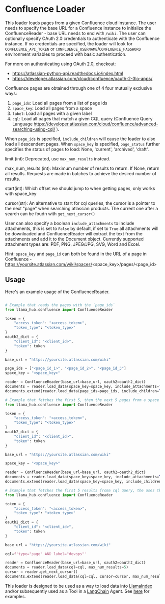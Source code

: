 # Confluence Loader

This loader loads pages from a given Confluence cloud instance. The user needs to specify the base URL for a Confluence 
instance to initialize the ConfluenceReader - base URL needs to end with `/wiki`. The user can optionally specify 
OAuth 2.0 credentials to authenticate with the Confluence instance. If no credentials are specified, the loader will
look for `CONFLUENCE_API_TOKEN` or `CONFLUENCE_USERNAME`/`CONFLUENCE_PASSWORD` environment variables to proceed with basic authentication.

For more on authenticating using OAuth 2.0, checkout:
- https://atlassian-python-api.readthedocs.io/index.html
- https://developer.atlassian.com/cloud/confluence/oauth-2-3lo-apps/

Confluence pages are obtained through one of 4 four mutually exclusive ways:

1. `page_ids`: Load all pages from a list of page ids
2. `space_key`: Load all pages from a space
3. `label`: Load all pages with a given label
4. `cql`: Load all pages that match a given CQL query (Confluence Query Language https://developer.atlassian.com/cloud/confluence/advanced-searching-using-cql/ ).

When `page_ids` is specified, `include_children` will cause the loader to also load all descendent pages.
When `space_key` is specified, `page_status` further specifies the status of pages to load: None, 'current', 'archived', 'draft'.

limit (int): Deprecated, use `max_num_results` instead.

max_num_results (int): Maximum number of results to return.  If None, return all results.  Requests are made in batches to achieve the desired number of results.

start(int): Which offset we should jump to when getting pages, only works with space_key

cursor(str): An alternative to start for cql queries, the cursor is a pointer to the next "page" when searching atlassian products. The current one after a search can be foudn with `get_next_cursor()`

User can also specify a boolean `include_attachments` to 
include attachments, this is set to `False` by default, if set to `True` all attachments will be downloaded and 
ConfluenceReader will extract the text from the attachments and add it to the Document object.
Currently supported attachment types are: PDF, PNG, JPEG/JPG, SVG, Word and Excel. 

Hint: `space_key` and `page_id` can both be found in the URL of a page in Confluence - https://yoursite.atlassian.com/wiki/spaces/<space_key>/pages/<page_id>

## Usage

Here's an example usage of the ConfluenceReader.

```python

# Example that reads the pages with the `page_ids`
from llama_hub.confluence import ConfluenceReader

token = {
    "access_token": "<access_token>",
    "token_type": "<token_type>"
}
oauth2_dict = {
    "client_id": "<client_id>",
    "token": token
}

base_url = "https://yoursite.atlassian.com/wiki"

page_ids = ["<page_id_1>", "<page_id_2>", "<page_id_3"]
space_key = "<space_key>"

reader = ConfluenceReader(base_url=base_url, oauth2=oauth2_dict)
documents = reader.load_data(space_key=space_key, include_attachments=True, page_status="current")
documents.extend(reader.load_data(page_ids=page_ids, include_children=True, include_attachments=True))
```

```python
# Example that fetches the first 5, then the next 5 pages from a space
from llama_hub.confluence import ConfluenceReader

token = {
    "access_token": "<access_token>",
    "token_type": "<token_type>"
}
oauth2_dict = {
    "client_id": "<client_id>",
    "token": token
}

base_url = "https://yoursite.atlassian.com/wiki"

space_key = "<space_key>"

reader = ConfluenceReader(base_url=base_url, oauth2=oauth2_dict)
documents = reader.load_data(space_key=space_key, include_attachments=True, page_status="current", start=0, max_num_results=5)
documents.extend(reader.load_data(space_key=space_key, include_children=True, include_attachments=True,start=5, max_num_results=5))
```

```python
# Example that fetches the first 5 results froma cql query, the uses the cursor to pick up on the next element
from llama_hub.confluence import ConfluenceReader

token = {
    "access_token": "<access_token>",
    "token_type": "<token_type>"
}
oauth2_dict = {
    "client_id": "<client_id>",
    "token": token
}

base_url = "https://yoursite.atlassian.com/wiki"

cql=f'type="page" AND label="devops"'

reader = ConfluenceReader(base_url=base_url, oauth2=oauth2_dict)
documents = reader.load_data(cql=cql, max_num_results=5)
cursor = reader.get_next_cursor()
documents.extend(reader.load_data(cql=cql, cursor=cursor, max_num_results=5))
```


This loader is designed to be used as a way to load data into [LlamaIndex](https://github.com/run-llama/llama_index/tree/main/llama_index) and/or subsequently used as a Tool in a [LangChain](https://github.com/hwchase17/langchain) Agent. See [here](https://github.com/emptycrown/llama-hub/tree/main) for examples.

